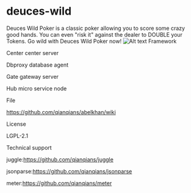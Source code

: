# deuces-wild
Deuces Wild Poker is a classic poker allowing you to score some crazy good hands. You can even "risk it" against the dealer to DOUBLE your Tokens. Go wild with Deuces Wild Poker now!
![Alt text](https://github.com/appdev-support/deuces-wild/blob/master/IMG_0578.PNG)
Framework

Center center server

Dbproxy database agent

Gate gateway server

Hub micro service node

File

https://github.com/qianqians/abelkhan/wiki

License

LGPL-2.1

Technical support

juggle:https://github.com/qianqians/juggle

jsonparse:https://github.com/qianqians/jsonparse

meter:https://github.com/qianqians/meter
